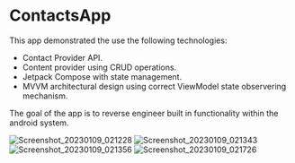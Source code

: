 # ContactsApp

This app demonstrated the use the following technologies:
* Contact Provider API.
* Content provider using CRUD operations.
* Jetpack Compose with state management.
* MVVM architectural design using correct ViewModel state observering mechanism.

The goal of the app is to reverse engineer built in functionality within the android system.

![Screenshot_20230109_021228](https://user-images.githubusercontent.com/48866801/211226058-c76f54a3-6bed-4cf8-818b-fac400a285fa.png)
![Screenshot_20230109_021343](https://user-images.githubusercontent.com/48866801/211226063-8438714a-4c66-46fb-93a6-6fbfadf216cc.png)
![Screenshot_20230109_021356](https://user-images.githubusercontent.com/48866801/211226070-2faea9c1-8d3b-4f0f-a1cb-fa81a96a73d0.png)
![Screenshot_20230109_021726](https://user-images.githubusercontent.com/48866801/211226071-16c2eb05-c56b-44dd-83c5-b2ae83295ce5.png)
